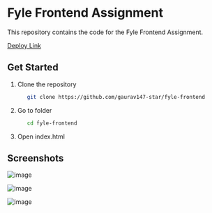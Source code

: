 # Fyle Frontend Assignment

This repository contains the code for the Fyle Frontend Assignment.

[Deploy Link](https://fyle-gaurav.netlify.app/)

## Get Started
  1. Clone the repository
     ```bash
        git clone https://github.com/gaurav147-star/fyle-frontend
     ```
  2. Go to folder
     ```bash
        cd fyle-frontend
     ```
  3. Open index.html

## Screenshots

![image](https://github.com/gaurav147-star/fyle-frontend/assets/78996081/a5e59b2a-f57c-4db9-b583-e39df0b66b17)

![image](https://github.com/gaurav147-star/fyle-frontend/assets/78996081/1e792091-8576-49d2-8cbc-42b586729e83)

![image](https://github.com/gaurav147-star/fyle-frontend/assets/78996081/8786b789-9601-47d3-93b5-a745f2085f5c)

